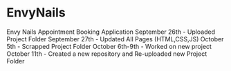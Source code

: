 # EnvyNails
Envy Nails Appointment Booking Application
September 26th - Uploaded Project Folder
September 27th - Updated All Pages (HTML,CSS,JS)
October 5th - Scrapped Project Folder
October 6th-9th - Worked on new project
October 11th - Created a new repository and Re-uploaded new Project Folder

